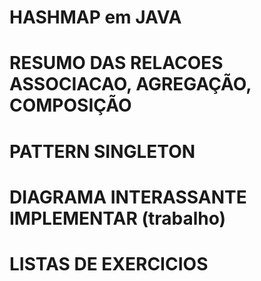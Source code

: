 # HASHMAP em JAVA

# RESUMO DAS RELACOES ASSOCIACAO, AGREGAÇÃO, COMPOSIÇÃO

# PATTERN SINGLETON

# DIAGRAMA INTERASSANTE IMPLEMENTAR (trabalho)

# LISTAS DE EXERCICIOS